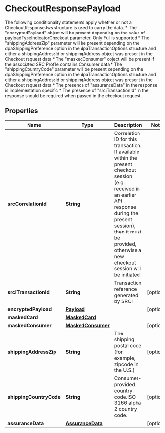 

# CheckoutResponsePayload

The following conditionality statements apply whether or not a CheckoutResponseJws structure is used to carry the data. * The \"encryptedPayload\" object will be present depending on the value of payloadTypeIndicatorCheckout parameter. Only Full is supported * The \"shippingAddressZip\" parameter will be present depending on the dpaShippingPreference option in the dpaTransactionOptions structure and either a shippingAddressId or shippingAddress object was present in the Checkout request data * The \"maskedConsumer\" object will be present if the associated SRC Profile contains Consumer data * The \"shippingCountryCode\" parameter will be present depending on the dpaShippingPreference option in the dpaTransactionOptions structure and either a shippingAddressId or shippingAddress object was present in the Checkout request data * The presence of \"assuranceData\" in the response is implementation specific * The presence of \"srciTransactionId\" in the response should be required when passed in the checkout request 

## Properties

| Name | Type | Description | Notes |
|------------ | ------------- | ------------- | -------------|
|**srcCorrelationId** | **String** | Correlation ID for this transaction. If available within the present checkout session (e.g. received in an earlier API response during the present session), then it must be provided, otherwise a new checkout session will be initiated  |  |
|**srciTransactionId** | **String** | Transaction reference generated by SRCI |  [optional] |
|**encryptedPayload** | [**Payload**](Payload.md) |  |  [optional] |
|**maskedCard** | [**MaskedCard**](MaskedCard.md) |  |  |
|**maskedConsumer** | [**MaskedConsumer**](MaskedConsumer.md) |  |  [optional] |
|**shippingAddressZip** | **String** | The shipping postal code (for example, zipcode in the U.S.) |  [optional] |
|**shippingCountryCode** | **String** | Consumer-provided country code.ISO 3166 alpha 2 country code. |  [optional] |
|**assuranceData** | [**AssuranceData**](AssuranceData.md) |  |  [optional] |



